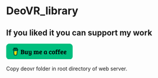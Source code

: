 # DeoVR_library

## If you liked it you can support my work
[!["Buy Me A Coffee"](https://raw.githubusercontent.com/michal-repo/random_stuff/refs/heads/main/bmac_small.png)](https://buymeacoffee.com/michaldev)


Copy deovr folder in root directory of web server.

